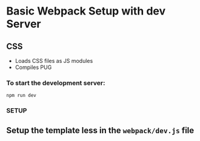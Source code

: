# Basic Webpack Setup with dev Server

## CSS
- Loads CSS files as JS modules
- Compiles PUG

### To start the development server:
`npm run dev`

### SETUP
## Setup the template less in the `webpack/dev.js` file 

